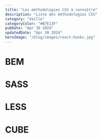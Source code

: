 ```yaml
---
title: "Les méthodologies CSS à connaître"
description: "Liste des méthodologies CSS"
category: "Veille"
categoryColor: "#B7E13F"
pubDate: "Apr 30 2024"
updatedDate: "Apr 30 2024"
heroImage: "/blog/images/react-hooks.jpg"
---
```


# BEM

# SASS

# LESS

# CUBE
